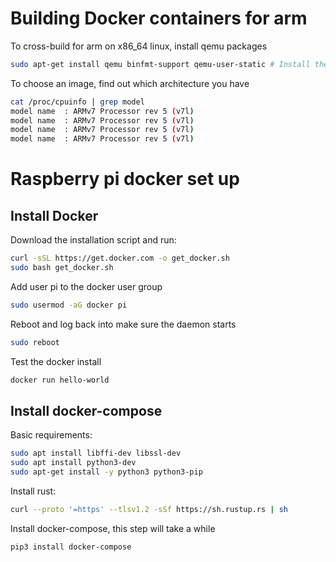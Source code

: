 # Building Docker containers for arm

To cross-build for arm on x86_64 linux, install qemu packages
```bash
sudo apt-get install qemu binfmt-support qemu-user-static # Install the qemu packages
```

To choose an image, find out which architecture you have
```bash
cat /proc/cpuinfo | grep model
model name	: ARMv7 Processor rev 5 (v7l)
model name	: ARMv7 Processor rev 5 (v7l)
model name	: ARMv7 Processor rev 5 (v7l)
model name	: ARMv7 Processor rev 5 (v7l)
```



# Raspberry pi docker set up

## Install Docker

Download the installation script and run:
```bash
curl -sSL https://get.docker.com -o get_docker.sh
sudo bash get_docker.sh
```

Add user pi to the docker user group
```bash
sudo usermod -aG docker pi
```

Reboot and log back into make sure the daemon starts
```bash
sudo reboot
```

Test the docker install
```bash
docker run hello-world
```

## Install docker-compose

Basic requirements:
```bash
sudo apt install libffi-dev libssl-dev
sudo apt install python3-dev
sudo apt-get install -y python3 python3-pip
```

Install rust:
```bash
curl --proto '=https' --tlsv1.2 -sSf https://sh.rustup.rs | sh
```

Install docker-compose, this step will take a while
```bash
pip3 install docker-compose
```
